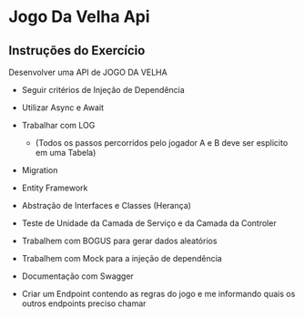 # Jogo Da Velha Api

## Instruções do Exercício

Desenvolver uma API de JOGO DA VELHA


- Seguir critérios de Injeção de Dependência

- Utilizar Async e Await

- Trabalhar com LOG 
  - (Todos os passos percorridos pelo jogador A e B deve ser esplicito em uma Tabela)
- Migration
- Entity Framework
- Abstração de Interfaces e Classes (Herança)
- Teste de Unidade da Camada de Serviço e da Camada da Controler
- Trabalhem com BOGUS para gerar dados aleatórios
- Trabalhem com Mock para a injeção de dependência
- Documentação com Swagger
- Criar um Endpoint contendo as regras do jogo e me informando quais os outros endpoints preciso chamar

